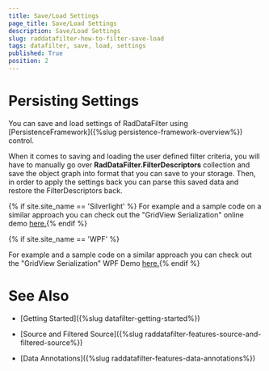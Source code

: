 ```yaml
---
title: Save/Load Settings
page_title: Save/Load Settings
description: Save/Load Settings
slug: raddatafilter-how-to-filter-save-load
tags: datafilter, save, load, settings
published: True
position: 2
---
```


# Persisting Settings

You can save and load settings of RadDataFilter using [PersistenceFramework]({%slug persistence-framework-overview%}) control.

When it comes to saving and loading the user defined filter criteria, you will have to manually go over __RadDataFilter.FilterDescriptors__ collection and save the object graph into format that you can save to your storage. Then, in order to apply the settings back you can parse this saved data and restore the FilterDescriptors back. 

{% if site.site_name == 'Silverlight' %}
For example and a sample code on a similar approach you can check out the "GridView Serialization" online demo [here.](http://demos.telerik.com/silverlight/#PersistenceFramework/GridViewCustomSerialization){% endif %}

{% if site.site_name == 'WPF' %}

For example and a sample code on a similar approach you can check out the "GridView Serialization" WPF Demo [here.](http://demos.telerik.com/wpf/){% endif %}
        
# See Also

 * [Getting Started]({%slug datafilter-getting-started%})

 * [Source and Filtered Source]({%slug raddatafilter-features-source-and-filtered-source%})

 * [Data Annotations]({%slug raddatafilter-features-data-annotations%})
